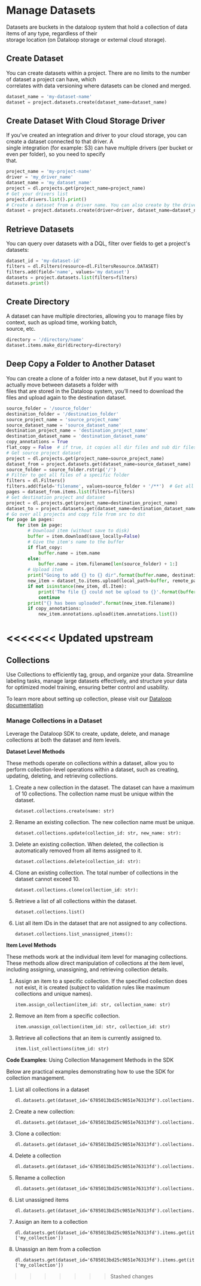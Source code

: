 # Manage Datasets  
  
Datasets are buckets in the dataloop system that hold a collection of data items of any type, regardless of their  
storage location (on Dataloop storage or external cloud storage).  
  
## Create Dataset  
  
You can create datasets within a project. There are no limits to the number of dataset a project can have, which  
correlates with data versioning where datasets can be cloned and merged.  

```python
dataset_name = 'my-dataset-name'
dataset = project.datasets.create(dataset_name=dataset_name)
```
## Create Dataset With Cloud Storage Driver  
  
If you’ve created an integration and driver to your cloud storage, you can create a dataset connected to that driver. A  
single integration (for example: S3) can have multiple drivers (per bucket or even per folder), so you need to specify  
that.  
  

```python
project_name = 'my-project-name'
driver = 'my_driver_name'
dataset_name = 'my_dataset_name'
project = dl.projects.get(project_name=project_name)
# Get your drivers list
project.drivers.list().print()
# Create a dataset from a driver name. You can also create by the driver ID.
dataset = project.datasets.create(driver=driver, dataset_name=dataset_name)
```
  
## Retrieve Datasets  
  
You can query over datasets with a DQL, filter over fields to get a project's datasets:  
  

```python
dataset_id = 'my-dataset-id'
filters = dl.Filters(resource=dl.FiltersResource.DATASET)
filters.add(field='name', values='my dataset')
datasets = project.datasets.list(filters=filters)
datasets.print()
```
  
## Create Directory  
  
A dataset can have multiple directories, allowing you to manage files by context, such as upload time, working batch,  
source, etc.  

```python
directory = '/directory/name'
dataset.items.make_dir(directory=directory)
```
## Deep Copy a Folder to Another Dataset  
  
You can create a clone of a folder into a new dataset, but if you want to actually move between datasets a folder with  
files that are stored in the Dataloop system, you’ll need to download the files and upload again to the destination dataset.  
  

```python
source_folder = '/source_folder'
destination_folder = '/destination_folder'
source_project_name = 'source_project_name'
source_dataset_name = 'source_dataset_name'
destination_project_name = 'destination_project_name'
destination_dataset_name = 'destination_dataset_name'
copy_annotations = True
flat_copy = False  # if true, it copies all dir files and sub dir files to the destination folder without sub directories
# Get source project dataset
project = dl.projects.get(project_name=source_project_name)
dataset_from = project.datasets.get(dataset_name=source_dataset_name)
source_folder = source_folder.rstrip('/')
# Filter to get all files of a specific folder
filters = dl.Filters()
filters.add(field='filename', values=source_folder + '/**')  # Get all items in folder (recursive)
pages = dataset_from.items.list(filters=filters)
# Get destination project and dataset
project = dl.projects.get(project_name=destination_project_name)
dataset_to = project.datasets.get(dataset_name=destination_dataset_name)
# Go over all projects and copy file from src to dst
for page in pages:
    for item in page:
        # Download item (without save to disk)
        buffer = item.download(save_locally=False)
        # Give the item's name to the buffer
        if flat_copy:
            buffer.name = item.name
        else:
            buffer.name = item.filename[len(source_folder) + 1:]
        # Upload item
        print("Going to add {} to {} dir".format(buffer.name, destination_folder))
        new_item = dataset_to.items.upload(local_path=buffer, remote_path=destination_folder)
        if not isinstance(new_item, dl.Item):
            print('The file {} could not be upload to {}'.format(buffer.name, destination_folder))
            continue
        print("{} has been uploaded".format(new_item.filename))
        if copy_annotations:
            new_item.annotations.upload(item.annotations.list())
```
<<<<<<< Updated upstream
=======

## Collections

Use Collections to efficiently tag, group, and organize your data. Streamline labeling tasks, manage large datasets effectively, and structure your data for optimized model training, ensuring better control and usability.

To learn more about setting up collection, please visit our [Dataloop documentation](https://docs.dataloop.ai/docs/data-browser#collections)

### Manage Collections in a Dataset

Leverage the Dataloop SDK to create, update, delete, and manage collections at both the dataset and item levels.

**Dataset Level Methods**

These methods operate on collections within a dataset, allow you to perform collection-level operations within a dataset, such as creating, updating, deleting, and retrieving collections.

1. Create a new collection in the dataset. The dataset can have a maximum of 10 collections. The collection name must be unique within the dataset.

	```
	dataset.collections.create(name: str)
	```

2. Rename an existing collection. The new collection name must be unique.

	```
	dataset.collections.update(collection_id: str, new_name: str): 
	```

3. Delete an existing collection. When deleted, the collection is automatically removed from all items assigned to it.

	```
	dataset.collections.delete(collection_id: str): 
	```

4. Clone an existing collection. The total number of collections in the dataset cannot exceed 10.

	```
	dataset.collections.clone(collection_id: str): 
	```

5. Retrieve a list of all collections within the dataset.

	```
	dataset.collections.list()
	```

6. List all item IDs in the dataset that are not assigned to any collections.

	```
	dataset.collections.list_unassigned_items(): 
	```


**Item Level Methods**

These methods work at the individual item level for managing collections. These methods allow direct manipulation of collections at the item level, including assigning, unassigning, and retrieving collection details.

1. Assign an item to a specific collection. If the specified collection does not exist, it is created (subject to validation rules like maximum collections and unique names).
	
	```
	item.assign_collection(item_id: str, collection_name: str)
	```

2. Remove an item from a specific collection.

	```
	item.unassign_collection(item_id: str, collection_id: str)
	```

3. Retrieve all collections that an item is currently assigned to.

	```
	item.list_collections(item_id: str)
	```

**Code Examples**: Using Collection Management Methods in the SDK

Below are practical examples demonstrating how to use the SDK for collection management.

1. List all collections in a dataset

	```
	dl.datasets.get(dataset_id='6785013bd25c9851e76313fd').collections.list_all_collections()
	```

2. Create a new collection:
	
	```
	dl.datasets.get(dataset_id='6785013bd25c9851e76313fd').collections.create(collection='my_collection')
	```

3. Clone a collection:

	```
	dl.datasets.get(dataset_id='6785013bd25c9851e76313fd').collections.clone(collection_name='my_collection_copy')
	```

4. Delete a collection

	```
	dl.datasets.get(dataset_id='6785013bd25c9851e76313fd').collections.delete(collection_name='my_collection_copy')
	```

5. Rename a collection

	```
	dl.datasets.get(dataset_id='6785013bd25c9851e76313fd').collections.update(collection_name='my_collection')
	```

6. List unassigned items

	```
	dl.datasets.get(dataset_id='6785013bd25c9851e76313fd').collections.list_unassigned_items()
	```

7. Assign an item to a collection

	```
	dl.datasets.get(dataset_id='6785013bd25c9851e76313fd').items.get(item_id='678fa1490d9f072defec6c5e').assign_collection(collections=['my_collection'])
	```

8. Unassign an item from a collection

	```
	dl.datasets.get(dataset_id='6785013bd25c9851e76313fd').items.get(item_id='678fa1490d9f072defec6c5e').unassign_collection(collections=['my_collection'])
	```


>>>>>>> Stashed changes

